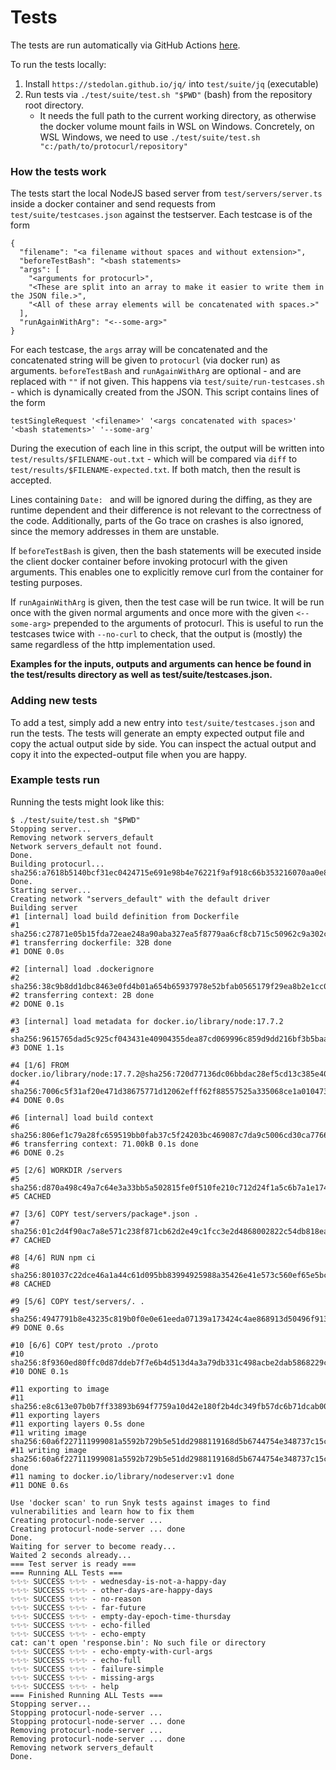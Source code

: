 # Tests

The tests are run automatically via GitHub Actions [here](.github/workflows/test.yml).

To run the tests locally:

1. Install `https://stedolan.github.io/jq/` into `test/suite/jq` (executable)
2. Run tests via `./test/suite/test.sh "$PWD"` (bash) from the repository root directory.
   * It needs the full path to the current working directory, as otherwise the docker volume mount fails in WSL on
     Windows. Concretely, on WSL Windows, we need to use `./test/suite/test.sh "c:/path/to/protocurl/repository"`

### How the tests work

The tests start the local NodeJS based server from `test/servers/server.ts` inside a docker container and send requests
from `test/suite/testcases.json` against the testserver. Each testcase is of the form

```
{
  "filename": "<a filename without spaces and without extension>",
  "beforeTestBash": "<bash statements>
  "args": [
    "<arguments for protocurl>",
    "<These are split into an array to make it easier to write them in the JSON file.>",
    "<All of these array elements will be concatenated with spaces.>"
  ],
  "runAgainWithArg": "<--some-arg>"
}
```

For each testcase, the `args` array will be concatenated and the concatenated string will be given to `protocurl` (via
docker run) as arguments. `beforeTestBash` and `runAgainWithArg` are optional - and are replaced with `""` if not given.
This happens via `test/suite/run-testcases.sh` - which is dynamically created from the JSON. This script contains lines
of the form

```
testSingleRequest '<filename>' '<args concatenated with spaces>' '<bash statements>' '--some-arg'
```

During the execution of each line in this script, the output will be written into `test/results/$FILENAME-out.txt` -
which will be compared via `diff` to `test/results/$FILENAME-expected.txt`. If both match, then the result is accepted.

Lines containing `Date: ` and will be ignored during the diffing, as they are runtime dependent and their difference is
not relevant to the correctness of the code. Additionally, parts of the Go trace on crashes is also ignored, since the
memory addresses in them are unstable.

If `beforeTestBash` is given, then the bash statements will be executed inside the client docker container before
invoking protocurl with the given arguments. This enables one to explicitly remove curl from the container for testing
purposes.

If `runAgainWithArg` is given, then the test case will be run twice. It will be run once with the given normal arguments
and once more with the given `<--some-arg>` prepended to the arguments of protocurl. This is useful to run the testcases
twice with `--no-curl` to check, that the output is (mostly) the same regardless of the http implementation used.

**Examples for the inputs, outputs and arguments can hence be found in the test/results directory as well as
test/suite/testcases.json.**

### Adding new tests

To add a test, simply add a new entry into `test/suite/testcases.json` and run the tests. The tests will generate an
empty expected output file and copy the actual output side by side. You can inspect the actual output and copy it into
the expected-output file when you are happy.

### Example tests run

Running the tests might look like this:

```
$ ./test/suite/test.sh "$PWD"
Stopping server...
Removing network servers_default
Network servers_default not found.
Done.
Building protocurl...
sha256:a7618b5140bcf31ec0424715e691e98b4e76221f9af918c66b353216070aa0e8
Done.
Starting server...
Creating network "servers_default" with the default driver
Building server
#1 [internal] load build definition from Dockerfile
#1 sha256:c27871e05b15fda72eae248a90aba327ea5f8779aa6cf8cb715c50962c9a302c
#1 transferring dockerfile: 32B done
#1 DONE 0.0s

#2 [internal] load .dockerignore
#2 sha256:38c9b8dd1dbc8463e0fd4b01a654b65937978e52bfab0565179f29ea8b2e1cc0
#2 transferring context: 2B done
#2 DONE 0.1s

#3 [internal] load metadata for docker.io/library/node:17.7.2
#3 sha256:9615765dad5c925cf043431e40904355dea87cd069996c859d9dd216bf3b5baa
#3 DONE 1.1s

#4 [1/6] FROM docker.io/library/node:17.7.2@sha256:720d77136dc06bbdac28ef5cd13c385e40a2f1bfaaf7340180fc66820cc184e3
#4 sha256:7006c5f31af20e471d38675771d12062efff62f88557525a335068ce1a010473
#4 DONE 0.0s

#6 [internal] load build context
#6 sha256:806ef1c79a28fc659519bb0fab37c5f24203bc469087c7da9c5006cd30ca7766
#6 transferring context: 71.00kB 0.1s done
#6 DONE 0.2s

#5 [2/6] WORKDIR /servers
#5 sha256:d870a498c49a7c64e3a33bb5a502815fe0f510fe210c712d24f1a5c6b7a1e174
#5 CACHED

#7 [3/6] COPY test/servers/package*.json .
#7 sha256:01c2d4f90ac7a8e571c238f871cb62d2e49c1fcc3e2d4868002822c54db818ea
#7 CACHED

#8 [4/6] RUN npm ci
#8 sha256:801037c22dce46a1a44c61d095bb83994925988a35426e41e573c560ef65e5bc
#8 CACHED

#9 [5/6] COPY test/servers/. .
#9 sha256:4947791b8e43235c819b0f0e0e61eeda07139a173424c4ae868913d50496f913
#9 DONE 0.6s

#10 [6/6] COPY test/proto ./proto
#10 sha256:8f9360ed80ffc0d87ddeb7f7e6b4d513d4a3a79db331c498acbe2dab5868229c
#10 DONE 0.1s

#11 exporting to image
#11 sha256:e8c613e07b0b7ff33893b694f7759a10d42e180f2b4dc349fb57dc6b71dcab00
#11 exporting layers
#11 exporting layers 0.5s done
#11 writing image sha256:60a6f227111999081a5592b729b5e51dd2988119168d5b6744754e348737c15c
#11 writing image sha256:60a6f227111999081a5592b729b5e51dd2988119168d5b6744754e348737c15c done
#11 naming to docker.io/library/nodeserver:v1 done
#11 DONE 0.6s

Use 'docker scan' to run Snyk tests against images to find vulnerabilities and learn how to fix them
Creating protocurl-node-server ...
Creating protocurl-node-server ... done
Done.
Waiting for server to become ready...
Waited 2 seconds already...
=== Test server is ready ===
=== Running ALL Tests ===
✨✨✨ SUCCESS ✨✨✨ - wednesday-is-not-a-happy-day
✨✨✨ SUCCESS ✨✨✨ - other-days-are-happy-days
✨✨✨ SUCCESS ✨✨✨ - no-reason
✨✨✨ SUCCESS ✨✨✨ - far-future
✨✨✨ SUCCESS ✨✨✨ - empty-day-epoch-time-thursday
✨✨✨ SUCCESS ✨✨✨ - echo-filled
✨✨✨ SUCCESS ✨✨✨ - echo-empty
cat: can't open 'response.bin': No such file or directory
✨✨✨ SUCCESS ✨✨✨ - echo-empty-with-curl-args
✨✨✨ SUCCESS ✨✨✨ - echo-full
✨✨✨ SUCCESS ✨✨✨ - failure-simple
✨✨✨ SUCCESS ✨✨✨ - missing-args
✨✨✨ SUCCESS ✨✨✨ - help
=== Finished Running ALL Tests ===
Stopping server...
Stopping protocurl-node-server ...
Stopping protocurl-node-server ... done
Removing protocurl-node-server ...
Removing protocurl-node-server ... done
Removing network servers_default
Done.
```